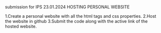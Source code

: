 submission for IPS 23.01.2024 HOSTING PERSONAL WEBSITE

1.Create a personal website with all the html tags and css properties.
2.Host the website in github
3.Submit the code along with the active link of the hosted website.
